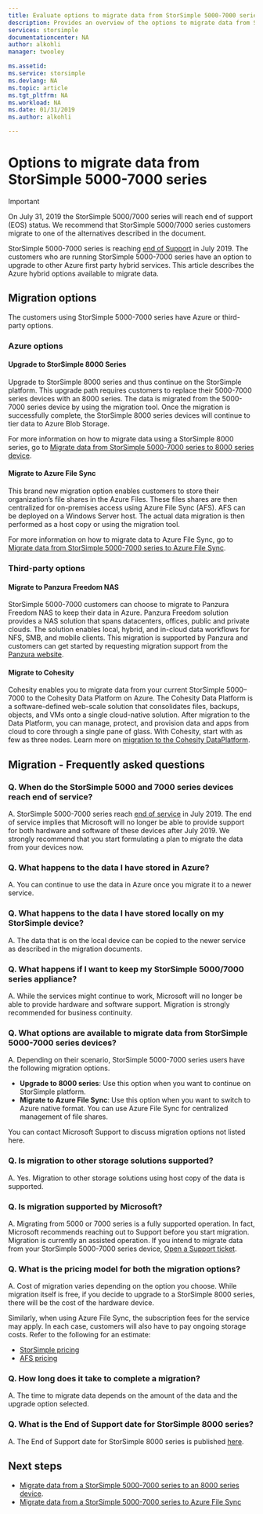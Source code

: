 ```yaml
---
title: Evaluate options to migrate data from StorSimple 5000-7000 series| Microsoft Docs
description: Provides an overview of the options to migrate data from StorSimple 5000-7000 series.
services: storsimple
documentationcenter: NA
author: alkohli
manager: twooley

ms.assetid: 
ms.service: storsimple
ms.devlang: NA
ms.topic: article
ms.tgt_pltfrm: NA
ms.workload: NA
ms.date: 01/31/2019 
ms.author: alkohli

---
```

# Options to migrate data from StorSimple 5000-7000 series 

> [!IMPORTANT]
> On July 31, 2019 the StorSimple 5000/7000 series will reach end of support (EOS) status. We recommend that StorSimple 5000/7000 series customers migrate to one of the alternatives described in the document.

StorSimple 5000-7000 series is reaching [end of Support](https://support.microsoft.com/lifecycle/search?alpha=StorSimple%205000%2F7000%20Series) in July 2019. The customers who are running StorSimple 5000-7000 series have an option to upgrade to other Azure first party hybrid services. This article describes the Azure hybrid options available to migrate data. 

## Migration options

The customers using StorSimple 5000-7000 series have Azure or third-party options.

### Azure options

#### Upgrade to StorSimple 8000 Series

Upgrade to StorSimple 8000 series and thus continue on the StorSimple platform.  This upgrade path requires customers to replace their 5000-7000 series devices with an 8000 series. The data is migrated from the 5000-7000 series device by using the migration tool. Once the migration is successfully complete, the StorSimple 8000 series devices will continue to tier data to Azure Blob Storage. 

For more information on how to migrate data using a StorSimple 8000 series, go to [Migrate data from StorSimple 5000-7000 series to 8000 series device](storsimple-8000-migrate-from-5000-7000.md).

#### Migrate to Azure File Sync

This brand new migration option enables customers to store their organization’s file shares in the Azure Files. These files shares are then centralized for on-premises access using Azure File Sync (AFS). AFS can be deployed on a Windows Server host. The actual data migration is then performed as a host copy or using the migration tool.

For more information on how to migrate data to Azure File Sync, go to [Migrate data from StorSimple 5000-7000 series to Azure File Sync](https://aka.ms/StorSimpleMigrationAFS).

### Third-party options

#### Migrate to Panzura Freedom NAS

StorSimple 5000-7000 customers can choose to migrate to Panzura Freedom NAS to keep their data in Azure. Panzura Freedom solution provides a NAS solution that spans datacenters, offices, public and private clouds. The solution enables local, hybrid, and in-cloud data workflows for NFS, SMB, and mobile clients. This migration is supported by Panzura and customers can get started by requesting migration support from the [Panzura website](https://panzura.com/storsimple-migration/).

#### Migrate to Cohesity

Cohesity enables you to migrate data from your current StorSimple 5000–7000 to the Cohesity Data Platform on Azure. The Cohesity Data Platform is a software-defined web-scale solution that consolidates files, backups, objects, and VMs onto a single cloud-native solution. After migration to the Data Platform, you can manage, protect, and provision data and apps from cloud to core through a single pane of glass. With Cohesity, start with as few as three nodes. Learn more on [migration to the Cohesity DataPlatform](https://info.cohesity.com/migrate-from-storsimple-to-cohesity.html).

## Migration - Frequently asked questions

### Q. When do the StorSimple 5000 and 7000 series devices reach end of service? 

A. StorSimple 5000-7000 series reach [end of service](https://support.microsoft.com/lifecycle/search?alpha=StorSimple%205000%2F7000%20Series) in July 2019. The end of service implies that Microsoft will no longer be able to provide support for both hardware and software of these devices after July 2019. We strongly recommend that you start formulating a plan to migrate the data from your devices now.

### Q. What happens to the data I have stored in Azure?  

A. You can continue to use the data in Azure once you migrate it to a newer service. 


### Q. What happens to the data I have stored locally on my StorSimple device? 

A. The data that is on the local device can be copied to the newer service as described in the migration documents.

###	Q. What happens if I want to keep my StorSimple 5000/7000 series appliance? 

A. While the services might continue to work, Microsoft will no longer be able to provide hardware and software support. Migration is strongly recommended for business continuity.

### Q. What options are available to migrate data from StorSimple 5000-7000 series devices? 

A. Depending on their scenario, StorSimple 5000-7000 series users have the following migration options. 

 - **Upgrade to 8000 series**: Use this option when you want to continue on StorSimple platform. 
 - **Migrate to Azure File Sync**: Use this option when you want to switch to Azure native format. You can use Azure File Sync for centralized management of file shares. 

You can contact Microsoft Support to discuss migration options not listed here.

### Q. Is migration to other storage solutions supported?

A. Yes. Migration to other storage solutions using host copy of the data is supported.

### Q. Is migration supported by Microsoft? 

A. Migrating from 5000 or 7000 series is a fully supported operation. In fact, Microsoft recommends reaching out to Support before you start migration. Migration is currently an assisted operation. If you intend to migrate data from your StorSimple 5000-7000 series device, [Open a Support ticket](storsimple-8000-contact-microsoft-support.md).

### Q. What is the pricing model for both the migration options?

A. Cost of migration varies depending on the option you choose. While migration itself is free, if you decide to upgrade to a StorSimple 8000 series, there will be the cost of the hardware device. 

Similarly, when using Azure File Sync, the subscription fees for the service may apply. In each case, customers will also have to pay ongoing storage costs. Refer to the following for an estimate: 
- [StorSimple pricing](https://azure.microsoft.com/pricing/details/storsimple/)  
- [AFS pricing]( https://azure.microsoft.com/pricing/details/storage/files/)

### Q.	How long does it take to complete a migration?

A. The time to migrate data depends on the amount of the data and the upgrade option selected. 

### Q. What is the End of Support date for StorSimple 8000 series?

A. The End of Support date for StorSimple 8000 series is published [here](https://support.microsoft.com/lifecycle/search?alpha=Azure%20StorSimple%208000%20Series).


## Next steps
 - [Migrate data from a StorSimple 5000-7000 series to an 8000 series device](storsimple-8000-migrate-from-5000-7000.md).
 - [Migrate data from a StorSimple 5000-7000 series to Azure File Sync](storsimple-5000-7000-afs-migration.md)
